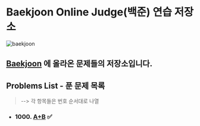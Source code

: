 # Baekjoon Online Judge(백준) 연습 저장소

![baekjoon](https://user-images.githubusercontent.com/99525990/159409881-84fc2332-6c71-4b3b-910c-621e4e4abc3e.png)

## <a href="https://www.acmicpc.net/" target="_blank" rel="noopener">Baekjoon</a> 에 올라온 문제들의 저장소입니다.

## Problems List - 푼 문제 목록

> --> 각 항목들은 번호 순서대로 나열

- ### 1000. <a href="https://www.acmicpc.net/problem/1000" target="_blank" rel="noopener">A+B</a> ✅
